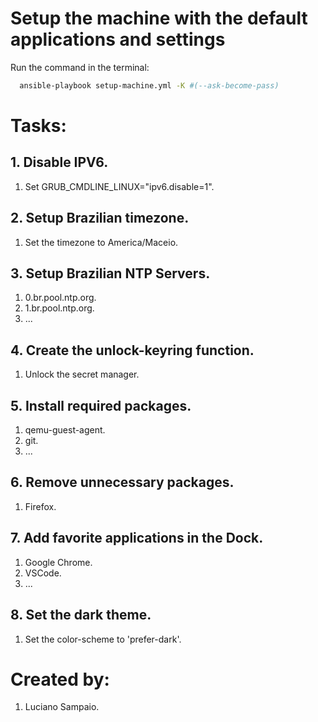 # Setup the machine with the default applications and settings

Run the command in the terminal:
```bash
  ansible-playbook setup-machine.yml -K #(--ask-become-pass)
```

# Tasks:

## 1. Disable IPV6.
  1. Set GRUB_CMDLINE_LINUX="ipv6.disable=1".

## 2. Setup Brazilian timezone.
  1. Set the timezone to America/Maceio.

## 3. Setup Brazilian NTP Servers.
  1. 0.br.pool.ntp.org.
  2. 1.br.pool.ntp.org.
  3. ...

## 4. Create the unlock-keyring function.
  1. Unlock the secret manager.

## 5. Install required packages.
  1. qemu-guest-agent.
  2. git.
  3. ...

## 6. Remove unnecessary packages.
  1. Firefox.

## 7. Add favorite applications in the Dock.
  1. Google Chrome.
  2. VSCode.
  3. ...

## 8. Set the dark theme.
  1. Set the color-scheme to 'prefer-dark'.

# Created by: 

1. Luciano Sampaio.